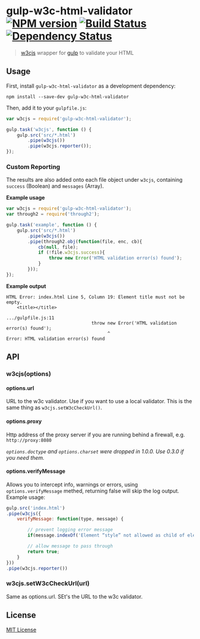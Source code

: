 # gulp-w3c-html-validator [![NPM version][npm-image]][npm-url] [![Build Status][travis-image]][travis-url] [![Dependency Status][depstat-image]][depstat-url]

> [w3cjs](https://github.com/thomasdavis/w3cjs) wrapper for [gulp](https://github.com/wearefractal/gulp) to validate your HTML

## Usage

First, install `gulp-w3c-html-validator` as a development dependency:

```shell
npm install --save-dev gulp-w3c-html-validator
```

Then, add it to your `gulpfile.js`:

```javascript
var w3cjs = require('gulp-w3c-html-validator');

gulp.task('w3cjs', function () {
	gulp.src('src/*.html')
		.pipe(w3cjs())
		.pipe(w3cjs.reporter());
});
```

### Custom Reporting

The results are also added onto each file object under `w3cjs`, containing `success` (Boolean) and `messages` (Array).

**Example usage**

```javascript
var w3cjs = require('gulp-w3c-html-validator');
var through2 = require('through2');

gulp.task('example', function () {
	gulp.src('src/*.html')
		.pipe(w3cjs())
		.pipe(through2.obj(function(file, enc, cb){
			cb(null, file);
			if (!file.w3cjs.success){
				throw new Error('HTML validation error(s) found');
			}
		}));
});
```

**Example output**

```shell
HTML Error: index.html Line 5, Column 19: Element title must not be empty.
    <title></title>

.../gulpfile.js:11
                                throw new Error('HTML validation error(s) found');
                                      ^
Error: HTML validation error(s) found
```

## API

### w3cjs(options)

#### options.url

URL to the w3c validator. Use if you want to use a local validator. This is the
same thing as `w3cjs.setW3cCheckUrl()`.

#### options.proxy

Http address of the proxy server if you are running behind a firewall, e.g.  `http://proxy:8080`

_`options.doctype` and `options.charset` were dropped in 1.0.0. Use 0.3.0 if you need them._

#### options.verifyMessage

Allows you to intercept info, warnings or errors, using `options.verifyMessage` methed, returning false will skip the log output. Example usage:
```js
gulp.src('index.html')
.pipe(w3cjs({
	verifyMessage: function(type, message) {

		// prevent logging error message
		if(message.indexOf('Element “style” not allowed as child of element') === 0) return false;

		// allow message to pass through
		return true;
	}
}))
.pipe(w3cjs.reporter())
```

### w3cjs.setW3cCheckUrl(url)

Same as options.url. SEt's the URL to the w3c validator.

## License

[MIT License](http://en.wikipedia.org/wiki/MIT_License)

[npm-url]: https://npmjs.org/package/gulp-w3c-html-validator
[npm-image]: https://badge.fury.io/js/gulp-w3c-html-validator.png

[travis-url]: http://travis-ci.org/center-key/gulp-w3c-html-validator
[travis-image]: https://secure.travis-ci.org/center-key/gulp-w3c-html-validator.png?branch=master

[depstat-url]: https://david-dm.org/center-key/gulp-w3c-html-validator
[depstat-image]: https://david-dm.org/center-key/gulp-w3c-html-validator.png
